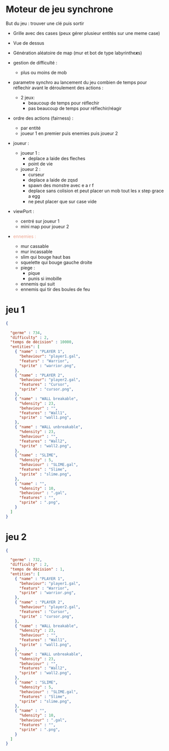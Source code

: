 # Moteur de jeu synchrone
But du jeu : trouver une clé puis sortir
- Grille avec des cases (peux gérer plusieur entités sur une meme case)
- Vue de dessus
- Génération aléatoire de map (mur et bot de type labyrinthe***x***s)


- gestion de difficulté :
    - plus ou moins de mob
- parametre synchro au lancement du jeu combien de temps pour réflechir avant le déroulement des actions :
    - 2 jeux: 
        - beaucoup de temps pour réflechir 
        - pas beaucoup de temps pour réflechir/réagir
- ordre des actions (fairness) : 
    - par entité
    - joueur 1 en premier puis enemies puis joueur 2
- joueur :
    - joueur 1 :
        - deplace a laide des fleches
        - point de vie
    - joueur 2 :
        - curseur 
        - deplace a laide de zqsd
        - spawn des monstre avec e a r f
        - deplace sans colision et peut placer un mob tout les x step grace a egg
        - ne peut placer que sur case vide
- viewPort : 
    - centré sur joueur 1
    - mini map pour joueur 2
- <span style="color:  #eda48f  "> ennemies : </span>

    - mur cassable
    - mur incassable
    - slim qui bouge haut bas
    - squelette qui bouge gauche droite
    - piege : 
        - pique 
        - punis si imobille 
    - ennemis qui suit
    - ennemis qui tir des boules de feu

# jeu 1
```json
{
  
  "germe" : 734,
  "difficulty" : 2,  
  "temps de décision" : 10000,
  "entities": [
    { "name" : "PLAYER 1",  
      "behaviour": "player1.gal",
      "featurs" : "Warrior",
      "sprite" : "warrior.png", 
    },
    { "name" : "PLAYER 2",  
      "behaviour": "player2.gal",
      "features" : "Cursor",
      "sprite" : "cursor.png", 
    },
    { "name" : "WALL breakable", 
      "%density" : 23, 
      "behaviour" : "",
      "features" : "Wall1",
      "sprite" : "wall1.png",
    },
    { "name" : "WALL unbreakable", 
      "%density" : 23, 
      "behaviour" : "",
      "features" : "Wall2",
      "sprite" : "wall2.png",
    },
    { "name" : "SLIME", 
      "%density" : 5, 
      "behaviour" : "SLIME.gal",
      "features" : "Slime",
      "sprite" : "slime.png",
    },
    { "name" : "", 
      "%density" : 10, 
      "behaviour" : ".gal",
      "features" : "",
      "sprite" : ".png",
    }
  ]
}
```
# jeu 2
```json
{
  
  "germe" : 732,
  "difficulty" : 2,  
  "temps de décision" : 1,
  "entities": [
    { "name" : "PLAYER 1",  
      "behaviour": "player1.gal",
      "featurs" : "Warrior",
      "sprite" : "warrior.png", 
    },
    { "name" : "PLAYER 2",  
      "behaviour": "player2.gal",
      "features" : "Cursor",
      "sprite" : "cursor.png", 
    },
    { "name" : "WALL breakable", 
      "%density" : 23, 
      "behaviour" : "",
      "features" : "Wall1",
      "sprite" : "wall1.png",
    },
    { "name" : "WALL unbreakable", 
      "%density" : 23, 
      "behaviour" : "",
      "features" : "Wall2",
      "sprite" : "wall2.png",
    },
    { "name" : "SLIME", 
      "%density" : 5, 
      "behaviour" : "SLIME.gal",
      "features" : "Slime",
      "sprite" : "slime.png",
    },
    { "name" : "", 
      "%density" : 10, 
      "behaviour" : ".gal",
      "features" : "",
      "sprite" : ".png",
    }
  ]
}
```
